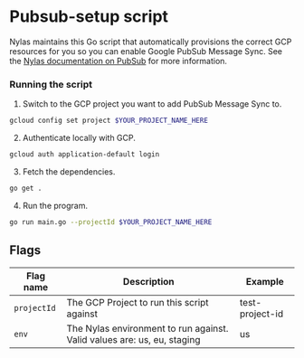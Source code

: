 # Pubsub-setup script
Nylas maintains this Go script that automatically provisions the correct GCP resources for you so you can enable Google PubSub Message Sync. See the [Nylas documentation on PubSub](https://developer.nylas.com/docs/the-basics/provider-guides/google/connect-google-pub-sub/) for more information.

### Running the script

1. Switch to the GCP project you want to add PubSub Message Sync to.

```bash
gcloud config set project $YOUR_PROJECT_NAME_HERE
```

2. Authenticate locally with GCP.

```bash
gcloud auth application-default login
```

3. Fetch the dependencies.

```bash
go get .
```

4. Run the program.

```bash
go run main.go --projectId $YOUR_PROJECT_NAME_HERE
```
## Flags
| Flag name  | Description                                                             | Example         |
|------------|-------------------------------------------------------------------------|-----------------| 
| `projectId` | The GCP Project to run this script against                              | test-project-id |
| `env`       | The Nylas environment to run against. Valid values are: us, eu, staging | us               |
